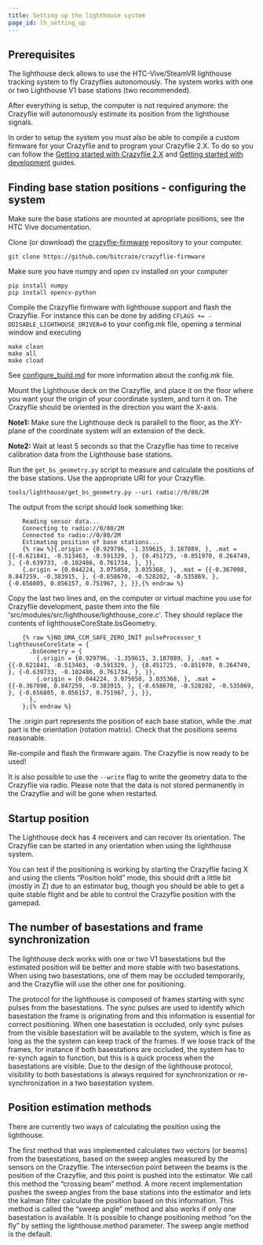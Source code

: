 ```yaml
---
title: Setting up the lighthouse system
page_id: lh_setting_up
---
```


## Prerequisites

The lighthouse deck allows to use the HTC-Vive/SteamVR lighthouse tracking system to fly Crazyflies autonomously. The system works with one or two Lighthouse V1 base stations (two recommended).

After everything is setup, the computer is not required anymore: the Crazyflie will autonomously estimate its position from the lighthouse signals.

In order to setup the system you must also be able to compile a custom firmware for your Crazyflie and to program your Crazyflie 2.X. To do so you can follow the [Getting started with Crazyflie 2.X](https://www.bitcraze.io/getting-started-with-the-crazyflie-2-0/) and [Getting started with development](https://www.bitcraze.io/getting-started-with-development/) guides.

## Finding base station positions - configuring the system

Make sure the base stations are mounted at apropriate positions, see the HTC Vive documentation.

Clone (or download) the [crazyflie-firmware](https://github.com/bitcraze/crazyflie-firmware) repository to your computer.

```
git clone https://github.com/bitcraze/crazyflie-firmware
```

Make sure you have numpy and open cv installed on your computer

```
pip install numpy
pip install opencv-python
```

Compile the Crazyflie firmware with lighthouse support and flash the Crazyflie. For instance this can be done by adding ```CFLAGS += -DDISABLE_LIGHTHOUSE_DRIVER=0``` to your config.mk file, opening a terminal window and executing

```
make clean
make all
make cload
```
See [configure_build.md](/docs/building-and-flashing/configure_build.md) for more information about the config.mk file.

Mount the Lighthouse deck on the Crazyflie, and place it on the floor where you want your the origin of your coordinate system, and turn it on. The Crazyflie should be oriented in the direction you want the X-axis.

**Note1:** Make sure the Lighthouse deck is parallell to the floor, as the XY-plane of the coordinate system will an extension of the deck.

**Note2:** Wait at least 5 seconds so that the Crazyflie has time to receive calibration data from the Lighthouse base stations.

Run the ```get_bs_geometry.py``` script to measure and calculate the positions of the base stations. Use the appropriate URI for your Crazyflie.

```
tools/lighthouse/get_bs_geometry.py --uri radio://0/80/2M
```

The output from the script should look something like:

        Reading sensor data...
        Connecting to radio://0/80/2M
        Connected to radio://0/80/2M
        Estimating position of base stations...
        {% raw %}{.origin = {0.929796, -1.359615, 3.187089, }, .mat = {{-0.621841, -0.513463, -0.591329, }, {0.451725, -0.851970, 0.264749, }, {-0.639733, -0.102486, 0.761734, }, }},
        {.origin = {0.044224, 3.075050, 3.035368, }, .mat = {{-0.367098, 0.847259, -0.383915, }, {-0.658670, -0.528202, -0.535869, }, {-0.656805, 0.056157, 0.751967, }, }},{% endraw %}


Copy the last two lines and, on the computer or virtual machine you use for Crazyflie development, paste them into the file 'src/modules/src/lighthouse/lighthouse_core.c'. They should replace the contents of lighthouseCoreState.bsGeometry.

        {% raw %}NO_DMA_CCM_SAFE_ZERO_INIT pulseProcessor_t lighthouseCoreState = {
          .bsGeometry = {
            {.origin = {0.929796, -1.359615, 3.187089, }, .mat = {{-0.621841, -0.513463, -0.591329, }, {0.451725, -0.851970, 0.264749, }, {-0.639733, -0.102486, 0.761734, }, }},
            {.origin = {0.044224, 3.075050, 3.035368, }, .mat = {{-0.367098, 0.847259, -0.383915, }, {-0.658670, -0.528202, -0.535869, }, {-0.656805, 0.056157, 0.751967, }, }},
          },
        };{% endraw %}

The .origin part represents the position of each base station, while the .mat part is the orientation (rotation matrix). Check that the positions seems reasonable.

Re-compile and flash the firmware again. The Crazyflie is now ready to be used!

It is also possible to use the ```--write``` flag to write the geometry data to the Crazyflie via radio. Please note that the data is not stored permanently in the Crazyflie and will be gone when restarted.

## Startup position
The Lighthouse deck has 4 receivers and can recover its orientation. The Crazyflie can be started in any orientation when using the lighthouse system.

You can test if the positioning is working by starting the Crazyflie facing X and using the clients “Position hold” mode, this should drift a little bit (mostly in Z) due to an estimator bug, though you should be able to get a quite stable flight and be able to control the Crazyflie position with the gamepad.


## The number of basestations and frame synchronization
The lighthouse deck works with one or two V1 basestations but the estimated position will be better and more stable with two basestations. When using two basestations, one of them may be occluded temporarily, and the Crazyflie will use the other one for positioning.

The protocol for the lighthouse is composed of frames starting with sync pulses from the basestations. The sync pulses are used to identify which basestation the frame is originating from and this information is essential for correct positioning. When one basestation is occluded, only sync pulses from the visible basestation will be available to the system, which is fine as long as the the system can keep track of the frames. If we loose track of the frames, for instance if both basestations are occluded, the system has to re-synch again to function, but this is a quick process when the basestations are visible. Due to the design of the lighthouse protocol, visibility to both basestations is always required for synchronization or re-synchronization in a two basestation system.


## Position estimation methods
There are currently two ways of calculating the position using the lighthouse.

The first method that was implemented calculates two vectors (or beams) from the basestations, based on the sweep angles measured by the sensors on the Crazyflie. The intersection point between the beams is the position of the Crazyflie, and this point is pushed into the estimator. We call this method the “crossing beam” method. A more recent implementation pushes the sweep angles from the base stations into the estimator and lets the kalman filter calculate the position based on this information. This method is called the “sweep angle” method and also works if only one basestation is available. It is possible to change positioning method “on the fly” by setting the lighthouse.method parameter. The sweep angle method is the default.
